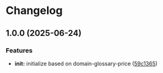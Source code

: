 # Changelog

## 1.0.0 (2025-06-24)


### Features

* **init:** initialize based on domain-glossary-price ([59c1365](https://github.com/ehmpathy/google-sheets-sdk/commit/59c1365b46c60cf56d62079e25a042090d92a3fb))
